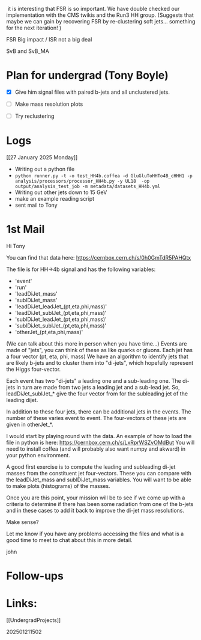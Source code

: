   it is interesting that FSR is so important. We have double checked our implementation with the CMS twikis and the Run3 HH group. (Suggests that maybe we can gain by recovering FSR by re-clustering soft jets... something for the next iteration! )

FSR Big impact / ISR not a big deal

SvB and SvB_MA

# Plan for undergrad (Tony Boyle)
- [x] Give him signal files with paired b-jets and all unclustered jets.
- [ ] Make mass resolution plots 
- [ ] Try reclustering 


# Logs 

[[27 January 2025 Monday]]
- Writing out a python file 
- `python runner.py -t -o test_HH4b.coffea -d GluGluToHHTo4B_cHHH1 -p analysis/processors/processor_HH4b.py -y UL18  -op output/analysis_test_job -m metadata/datasets_HH4b.yml`
- Writing out other jets down to 15 GeV
- make an example reading script
- sent mail to Tony 

# 1st Mail 

Hi Tony

You can find that data here: 
https://cernbox.cern.ch/s/0h0GmTdR5PAHQtx

The file is for HH->4b signal and has the following variables:
- 'event'
- 'run'
- 'leadDiJet_mass'
- 'sublDiJet_mass'
- 'leadDiJet_leadJet_(pt,eta,phi,mass)'
- 'leadDiJet_sublJet_(pt,eta,phi,mass)'
- 'sublDiJet_leadJet_(pt,eta,phi,mass)'
- 'sublDiJet_sublJet_(pt,eta,phi,mass)'
- 'otherJet_(pt,eta,phi,mass)'

(We can talk about this more in person when you have time...)
Events are made of "jets", you can think of these as like quarks or gluons. 
Each jet has a four vector (pt, eta, phi, mass)
We have an algorithm to identify jets that are likely b-jets and to cluster them into "di-jets", which hopefully represent the Higgs four-vector.

Each event has two "di-jets" a leading one and a sub-leading one.
The di-jets in turn are made from two jets a leading jet and a sub-lead jet. 
So, leadDiJet_sublJet_* give the four vector from for the subleading jet of the leading dijet. 

In addition to these four jets, there can be additional jets in the events.  The number of these varies event to event. The four-vectors of these jets are given in otherJet_*.

I would start by playing round with the data. An example of how to load the file in python is here:
https://cernbox.cern.ch/s/LxRprWSZvOMdBut
You will need to install coffea (and will probably also want numpy and akward) in your python environment.

A good first exercise is to compute the leading and subleading di-jet masses from the constituent jet four-vectors. These you can compare with the leadDiJet_mass and sublDiJet_mass variables.  You will want to be able to make plots (histograms) of the masses. 

Once you are this point, your mission will be to see if we come up with a criteria to determine if there has been some radiation from one of the b-jets and in these cases to add it back to improve the di-jet mass resolutions. 

Make sense?

Let me know if you have any problems accessing the files and what is a good time to meet to chat about this in more detail. 

john





# Follow-ups


# Links: 
[[UndergradProjects]]


202501211502
